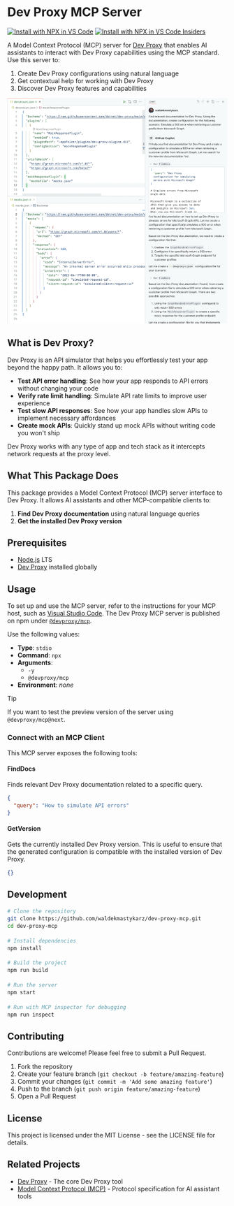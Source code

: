 # Dev Proxy MCP Server

[![Install with NPX in VS Code](https://img.shields.io/badge/VS_Code-Install_Dev_Proxy-0098FF?style=flat-square&logo=visualstudiocode&logoColor=white)](https://insiders.vscode.dev/redirect/mcp/install?name=Dev%20Proxy&config=%7B%22command%22%3A%22npx%22%2C%22args%22%3A%5B%22-y%22%2C%22%40devproxy%2Fmcp%40latest%22%5D%7D) [![Install with NPX in VS Code Insiders](https://img.shields.io/badge/VS_Code_Insiders-Install_Dev_Proxy-24bfa5?style=flat-square&logo=visualstudiocode&logoColor=white)](https://insiders.vscode.dev/redirect/mcp/install?name=Dev%20Proxy&config=%7B%22command%22%3A%22npx%22%2C%22args%22%3A%5B%22-y%22%2C%22%40devproxy%2Fmcp%40latest%22%5D%7D&quality=insiders)

A Model Context Protocol (MCP) server for [Dev Proxy](https://aka.ms/devproxy) that enables AI assistants to interact with Dev Proxy capabilities using the MCP standard. Use this server to:

1. Create Dev Proxy configurations using natural language
1. Get contextual help for working with Dev Proxy
1. Discover Dev Proxy features and capabilities

![Screenshot of Visual Studio Code with GitHub Copilot chat pane open. GitHub Copilot works in assistant mode and uses the Dev Proxy MCP server to retrieve relevant information and create Dev Proxy configuration that matches the specified prompt.](assets/image.png)

## What is Dev Proxy?

Dev Proxy is an API simulator that helps you effortlessly test your app beyond the happy path. It allows you to:

- **Test API error handling**: See how your app responds to API errors without changing your code
- **Verify rate limit handling**: Simulate API rate limits to improve user experience
- **Test slow API responses**: See how your app handles slow APIs to implement necessary affordances
- **Create mock APIs**: Quickly stand up mock APIs without writing code you won't ship

Dev Proxy works with any type of app and tech stack as it intercepts network requests at the proxy level.

## What This Package Does

This package provides a Model Context Protocol (MCP) server interface to Dev Proxy. It allows AI assistants and other MCP-compatible clients to:

1. **Find Dev Proxy documentation** using natural language queries
2. **Get the installed Dev Proxy version**

## Prerequisites

- [Node.js](https://nodejs.org/) LTS
- [Dev Proxy](https://learn.microsoft.com/microsoft-cloud/dev/dev-proxy/get-started/set-up) installed globally

## Usage

To set up and use the MCP server, refer to the instructions for your MCP host, such as [Visual Studio Code](https://code.visualstudio.com/docs/copilot/chat/mcp-servers#_add-an-mcp-server). The Dev Proxy MCP server is published on npm under [`@devproxy/mcp`](https://www.npmjs.com/package/@devproxy/mcp).

Use the following values:

- **Type**: `stdio`
- **Command**: `npx`
- **Arguments**:
  - `-y`
  - `@devproxy/mcp`
- **Environment**: _none_

> [!TIP]
> If you want to test the preview version of the server using `@devproxy/mcp@next`.

### Connect with an MCP Client

This MCP server exposes the following tools:

#### FindDocs

Finds relevant Dev Proxy documentation related to a specific query.

```json
{
  "query": "How to simulate API errors"
}
```

#### GetVersion

Gets the currently installed Dev Proxy version. This is useful to ensure that the generated configuration is compatible with the installed version of Dev Proxy.

```json
{}
```

## Development

```bash
# Clone the repository
git clone https://github.com/waldekmastykarz/dev-proxy-mcp.git
cd dev-proxy-mcp

# Install dependencies
npm install

# Build the project
npm run build

# Run the server
npm start

# Run with MCP inspector for debugging
npm run inspect
```

## Contributing

Contributions are welcome! Please feel free to submit a Pull Request.

1. Fork the repository
2. Create your feature branch (`git checkout -b feature/amazing-feature`)
3. Commit your changes (`git commit -m 'Add some amazing feature'`)
4. Push to the branch (`git push origin feature/amazing-feature`)
5. Open a Pull Request

## License

This project is licensed under the MIT License - see the LICENSE file for details.

## Related Projects

- [Dev Proxy](https://learn.microsoft.com/microsoft-cloud/dev/dev-proxy/overview) - The core Dev Proxy tool
- [Model Context Protocol (MCP)](https://modelcontextprotocol.io) - Protocol specification for AI assistant tools
